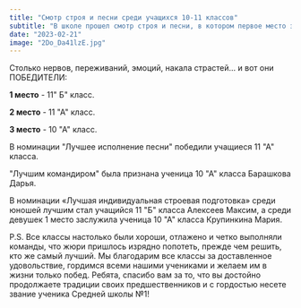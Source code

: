 ```yaml
---
title: "Смотр строя и песни среди учащихся 10-11 классов"  
subtitle: "В школе прошел смотр строя и песни, в котором первое место занял 11 Б класс. Мы благодарим все классы за доставленное удовольствие, гордимся всеми нашими учениками и желаем им в жизни только побед."  
date: "2023-02-21" 
image: "2Do_Da41lzE.jpg"
---
```


Столько нервов, переживаний, эмоций, накала страстей... и вот они ПОБЕДИТЕЛИ:

**1 место** - 11" Б" класс.

**2 место** - 11 "А" класс.

**3 место** - 10 "А" класс.

В номинации "Лучшее исполнение песни" победили учащиеся 11 "А" класса.

"Лучшим командиром" была признана ученица 10 "А" класса Барашкова Дарья.

В номинации «Лучшая индивидуальная строевая подготовка» среди юношей лучшим стал учащийся 11 "Б" класса Алексеев Максим, а среди девушек 1 место заслужила ученица 10 "А" класса Крупинкина Мария.

P.S. Все классы настолько были хороши, отлажено и четко выполняли команды, что жюри пришлось изрядно попотеть, прежде чем решить, кто же самый лучший.
Мы благодарим все классы за доставленное удовольствие, гордимся всеми нашими учениками и желаем им в жизни только побед.
Ребята, спасибо вам за то, что вы достойно продолжаете традиции своих предшественников и с гордостью несете звание ученика Средней школы №1!